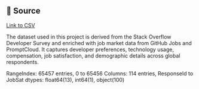 ## 🔗 Source
[Link to CSV](https://cf-courses-data.s3.us.cloud-object-storage.appdomain.cloud/VYPrOu0Vs3I0hKLLjiPGrA/survey-data-with-duplicate.csv)

The dataset used in this project is derived from the Stack Overflow Developer Survey and enriched with job market data from GitHub Jobs and PromptCloud. It captures developer preferences, technology usage, compensation, job satisfaction, and demographic details across global respondents.

RangeIndex: 65457 entries, 0 to 65456
Columns: 114 entries, ResponseId to JobSat
dtypes: float64(13), int64(1), object(100)
